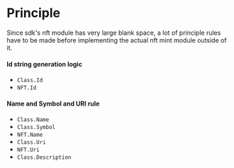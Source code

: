 # Principle

Since sdk's nft module has very large blank space, a lot of principle rules have to be made before implementing the actual nft mint module outside of it.   

#### Id string generation logic

- `Class.Id`
- `NFT.Id`

#### Name and Symbol and URI rule

- `Class.Name`
- `Class.Symbol`
- `NFT.Name`
- `Class.Uri`
- `NFT.Uri`
- `Class.Description`
